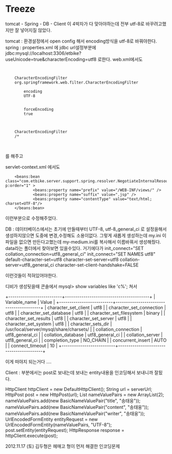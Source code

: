 Treeze
======
tomcat - Spring - DB - Client 이 4박자가 다 맞아야하는데 전부 utf-8로 바꾸려고했지만 잘 넣어지질 않았다.

tomcat : 환경설정에서 open config 해서 encoding방식을 utf-8로 바꿔야한다.
spring : properties.xml 에 jdbc url설정부분에 jdbc:mysql://localhost:3306/etbike?useUnicode=true&amp;characterEncoding=utf8 로한다.
         web.xml에서도

<pre>
<code>
<filter>
    <filter-name>CharacterEncodingFilter</filter-name>
    <filter-class>org.springframework.web.filter.CharacterEncodingFilter</filter-class>
    <init-param>
        <param-name>encoding</param-name>
        <param-value>UTF-8</param-value>
    </init-param>
    <init-param>
        <param-name>forceEncoding</param-name>
        <param-value>true</param-value>
    </init-param>
</filter>
<filter-mapping>
    <filter-name>CharacterEncodingFilter</filter-name>
    <url-pattern>/*</url-pattern>
</filter-mapping>
</code>
</pre>

   를 해주고

servlet-context.xml 에서도

        <beans:bean class="com.etbike.server.support.spring.resolver.NegotiateInternalResourceViewResolver" p:order="1" >
                <beans:property name="prefix" value="/WEB-INF/views/" />
                <beans:property name="suffix" value=".jsp" />
                <beans:property name="contentType" value="text/html; charset=UTF-8"/>
        </beans:bean>



이런부분으로 수정해주었다.

DB : 데이터베이스에서는 초기에 만들때부터 UTF-8, utf-8_general_ci 로 설정을해서 생성하지않으면 도중에 변경,수정해도 소용이없다.
     그렇게 새롭게 생성하는데 my.ini 이파일을 없으면 만든다고했는데 my-medium.ini를 복사해서 이름바꿔서 생성해줬다.
     data라는 폴더에서 찾아보면 있을수있다. 거기에다가 
     init_connect="SET collation_connection=utf8_general_ci"
init_connect="SET NAMES utf8"
default-character-set=utf8
character-set-server=utf8
collation-server=utf8_general_ci
character-set-client-handshake=FALSE

이런것들이 적혀있어야한다.

디비가 생성됫을때 콘솔에서 mysql> show variables like 'c%'; 쳐서

+--------------------------+-----------------------------------------+
| Variable_name            | Value                                   |
+--------------------------+-----------------------------------------+
| character_set_client     | utf8                                    |
| character_set_connection | utf8                                    |
| character_set_database   | utf8                                    |
| character_set_filesystem | binary                                  |
| character_set_results    | utf8                                    |
| character_set_server     | utf8                                    |
| character_set_system     | utf8                                    |
| character_sets_dir       | /usr/local/server/mysql/share/charsets/ |
| collation_connection     | utf8_general_ci                         |
| collation_database       | utf8_general_ci                         |
| collation_server         | utf8_general_ci                         |
| completion_type          | NO_CHAIN                                |
| concurrent_insert        | AUTO                                    |
| connect_timeout          | 10                                      |
+--------------------------+-----------------------------------------+

이게 떠야지 되는거다 ....

Client : 부분에서는 post로 보내는데 보내는 entity내용을 인코딩해서 보내니까 잘됬다.

 HttpClient httpClient = new DefaultHttpClient();
                        String url = serverUrl;
                        HttpPost post = new HttpPost(url);
                        List<NameValuePair> nameValuePairs = new ArrayList<NameValuePair>(2);
                        nameValuePairs.add(new BasicNameValuePair("title", "송태웅"));
                        nameValuePairs.add(new BasicNameValuePair("content", "송태웅"));
                        nameValuePairs.add(new BasicNameValuePair("writer", "송태웅"));
                        UrlEncodedFormEntity entityRequest =  new UrlEncodedFormEntity(nameValuePairs, "UTF-8");
                        post.setEntity(entityRequest);
                        HttpResponse response = httpClient.execute(post);

2012.11.17 (토) 김두형은 헤매고 형이 먼저 해결한 인코딩문제 
